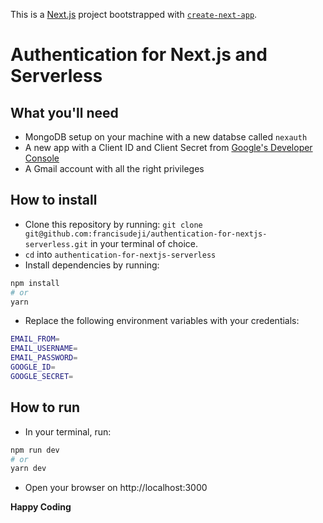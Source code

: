 This is a [Next.js](https://nextjs.org/) project bootstrapped with [`create-next-app`](https://github.com/zeit/next.js/tree/canary/packages/create-next-app).

# Authentication for Next.js and Serverless



## What you'll need

- MongoDB setup on your machine with a new databse called `nexauth`
- A new app with a Client ID and Client Secret from [Google's Developer Console](https://console.developers.google.com/)
- A Gmail account with all the right privileges

## How to install

- Clone this repository by running: `git clone git@github.com:francisudeji/authentication-for-nextjs-serverless.git` in your terminal of choice.
- `cd` into `authentication-for-nextjs-serverless`
- Install dependencies by running:

```bash
npm install
# or
yarn
```

- Replace the following environment variables with your credentials:

```bash
EMAIL_FROM=
EMAIL_USERNAME=
EMAIL_PASSWORD=
GOOGLE_ID=
GOOGLE_SECRET=
```

## How to run

- In your terminal, run:

```bash
npm run dev
# or
yarn dev
```

- Open your browser on http://localhost:3000

**Happy Coding**
